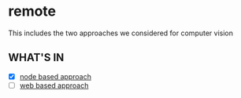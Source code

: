 # remote

This includes the two approaches we considered for computer vision

## WHAT'S IN

- [x] [node based approach](./node-based/README.md)
- [ ] [web based approach](./web-based/README.md)